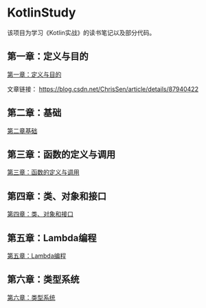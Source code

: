 # KotlinStudy
该项目为学习《Kotlin实战》的读书笔记以及部分代码。

## 第一章：定义与目的
[第一章：定义与目的](https://github.com/chrissen0814/KotlinStudy/blob/master/article/%E7%AC%AC%E4%B8%80%E7%AB%A0%EF%BC%9A%E5%AE%9A%E4%B9%89%E4%B8%8E%E7%9B%AE%E7%9A%84.md)


文章链接： https://blog.csdn.net/ChrisSen/article/details/87940422

## 第二章：基础
[第二章基础](https://github.com/chrissen0814/KotlinStudy/blob/master/article/%E7%AC%AC%E4%BA%8C%E7%AB%A0%EF%BC%9A%E5%9F%BA%E7%A1%80.md)

## 第三章：函数的定义与调用
[第三章：函数的定义与调用](https://github.com/chrissen0814/KotlinStudy/blob/master/article/%E7%AC%AC%E4%B8%89%E7%AB%A0%EF%BC%9A%E5%87%BD%E6%95%B0%E7%9A%84%E5%AE%9A%E4%B9%89%E4%B8%8E%E8%B0%83%E7%94%A8.md)

## 第四章：类、对象和接口
[第四章：类、对象和接口](https://blog.csdn.net/ChrisSen/article/details/88423195)

## 第五章：Lambda编程
[第五章：Lambda编程](https://blog.csdn.net/ChrisSen/article/details/88423195)

## 第六章：类型系统
[第六章：类型系统](https://blog.csdn.net/ChrisSen/article/details/88682157)
